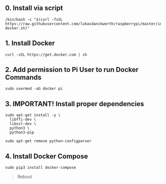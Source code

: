 ## 0. Install via script
```shell
/bin/bash -c "$(curl -fsSL https://raw.githubusercontent.com/lukasdanckwerth/raspberrypi/master/install-docker.sh)"
```

## 1. Install Docker
```shell
curl -sSL https://get.docker.com | sh
```

## 2. Add permission to Pi User to run Docker Commands
```shell
sudo usermod -aG docker pi
```

## 3. IMPORTANT! Install proper dependencies
```shell
sudo apt-get install -y \
  libffi-dev \
  libssl-dev \
  python3 \
  python3-pip

sudo apt-get remove python-configparser
```

## 4. Install Docker Compose
```shell
sudo pip3 install docker-compose
```

> Reboot
